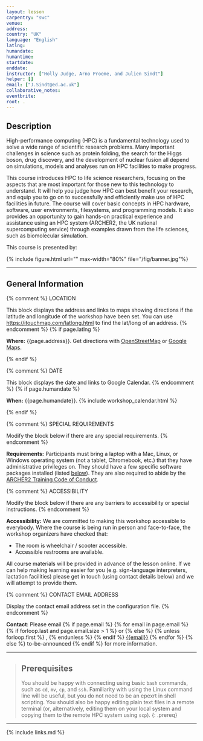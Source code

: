 ```yaml
---
layout: lesson
carpentry: "swc"
venue: 
address: 
country: "UK"
language: "English"
latlng: 
humandate: 
humantime: 
startdate: 
enddate: 
instructor: ["Holly Judge, Arno Proeme, and Julien Sindt"]
helper: []
email: ["J.Sindt@ed.ac.uk"]
collaborative_notes: 
eventbrite: 
root: .
---
```


<h2>Description</h2>

  High-performance computing (HPC) is a fundamental technology used to solve 
  a wide range of scientific research problems. Many important challenges in 
  science such as protein folding, the search for the Higgs boson, drug 
  discovery, and the development of nuclear fusion all depend on simulations, 
  models and analyses run on HPC facilities to make progress.

  This course introduces HPC to life science researchers, focusing on the 
  aspects that are most important for those new to this technology to 
  understand. It will help you judge how HPC can best benefit your research, 
  and equip you to go on to successfully and efficiently make use of HPC 
  facilities in future. The course will cover basic concepts in HPC hardware, 
  software, user environments, filesystems, and programming models. It also 
  provides an opportunity to gain hands-on practical experience and assistance 
  using an HPC system (ARCHER2, the UK national supercomputing service) 
  through examples drawn from the life sciences, such as biomolecular 
  simulation.

  This course is presented by:
  
  {% include figure.html url="" max-width="80%" file="/fig/banner.jpg"%}

<hr/>


<h2 id="general">General Information</h2>

{% comment %}
  LOCATION

  This block displays the address and links to maps showing directions
  if the latitude and longitude of the workshop have been set.  You
  can use https://itouchmap.com/latlong.html to find the lat/long of an
  address.
{% endcomment %}
{% if page.latlng %}
<p id="where">
  <strong>Where:</strong>
  {{page.address}}.
  Get directions with
  <a href="//www.openstreetmap.org/?mlat={{page.latlng | replace:',','&mlon='}}&zoom=16">OpenStreetMap</a>
  or
  <a href="//maps.google.com/maps?q={{page.latlng}}">Google Maps</a>.
</p>
{% endif %}

{% comment %}
  DATE

  This block displays the date and links to Google Calendar.
{% endcomment %}
{% if page.humandate %}
<p id="when">
  <strong>When:</strong>
  {{page.humandate}}.
  {% include workshop_calendar.html %}
</p>
{% endif %}

{% comment %}
  SPECIAL REQUIREMENTS

  Modify the block below if there are any special requirements.
{% endcomment %}
<p id="requirements">
  <strong>Requirements:</strong> Participants must bring a laptop with a
  Mac, Linux, or Windows operating system (not a tablet, Chromebook, etc.) that they have administrative privileges
  on. They should have a few specific software packages installed (listed
  <a href="#setup">below</a>). They are also required to abide by the <a href="https://www.archer2.ac.uk/training/code-of-conduct/">ARCHER2 Training Code of Conduct</a>.
</p>

{% comment %}
  ACCESSIBILITY

  Modify the block below if there are any barriers to accessibility or
  special instructions.
{% endcomment %}
<p id="accessibility">
  <strong>Accessibility:</strong> We are committed to making this workshop
  accessible to everybody.
  Where the course is being run in person and face-to-face, the workshop 
  organizers have checked that:
</p>
<ul>
  <li>The room is wheelchair / scooter accessible.</li>
  <li>Accessible restrooms are available.</li>
</ul>
<p>
  All course materials will be provided in advance of the lesson 
  online. If we can help making learning easier for
  you (e.g. sign-language interpreters, lactation facilities) please
  get in touch (using contact details below) and we will
  attempt to provide them.
</p>

{% comment %}
  CONTACT EMAIL ADDRESS

  Display the contact email address set in the configuration file.
{% endcomment %}
<p id="contact">
  <strong>Contact</strong>:
  Please email
  {% if page.email %}
    {% for email in page.email %}
      {% if forloop.last and page.email.size > 1 %}
        or
      {% else %}
        {% unless forloop.first %}
        ,
        {% endunless %}
      {% endif %}
      <a href='mailto:{{email}}'>{{email}}</a>
    {% endfor %}
  {% else %}
    to-be-announced
  {% endif %}
  for more information.
</p>

<hr/>

> ## Prerequisites
> You should be happy with connecting using basic `bash` commands, such as 
> `cd`, `mv`, `cp`, and `ssh`. Familiarity with using the Linux command line
> will be useful, but you do not need to be an epexrt in shell scripting. You 
> should also be happy  editing plain text files in a remote terminal (or, 
> alternatively, editing them on your local system and copying them to the 
> remote HPC system using `scp`).
{: .prereq}

<hr/>

{% include links.md %}

